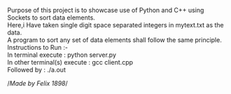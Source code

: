 
Purpose of this project is to showcase use of Python and C++ using Sockets to sort data elements. <br>
Here,i Have taken single digit space separated integers in mytext.txt as the data. <br>
A program to sort any set of data elements shall follow the same principle. <br>
Instructions to Run :-  <br>
In terminal execute : python server.py <br>
In other terminal(s) execute : gcc client.cpp <br>
Followed by : ./a.out <br>



/*Made by Felix 1898*/
